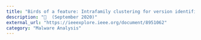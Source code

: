 ```yaml
---
title: "Birds of a feature: Intrafamily clustering for version identification of packed malware"
description: "📰  (September 2020)"
external_url: "https://ieeexplore.ieee.org/document/8951062"
category: "Malware Analysis"
---
```

